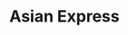 ---
layout: place
title: "Asian Express"
permalink: /georgia/lawrenceville/asian-express.html
stateAbbr: GA
stateName: Georgia
cityName: Lawrenceville
place_id: ChIJWV3Lehe89YgRK-fqCUoOtD0
photos:
  - name: >-
      places/ChIJWV3Lehe89YgRK-fqCUoOtD0/photos/AeeoHcLLk8Pct8CzfHTnR_HmozEUxXI10po6x4bPiEAYqxIsz82zBJBN6-zIrwoIrlex7Pz7EurVHDh0-qBQaz1c0uYOjcplUNc9PcbMXxB_VWkHujluK_PXzXAY3CnCnNFzZA2FCGHSfWBVYjRKsUMarb0pC85yflO0wivKC2kRBF0mXyFH8WPLjRaNltPgqjDrfEJaffIbcd8kDSip_kRUo9CMlLDZNFH5N3tx_eo_hit5HaVxcABcqhXAeELm_GWgngvUB1xELkCr-K8IYi33M0h6ELaN-xWb2fwlNx5Zhl29dZzVD30VX-PZXWCHj1z4CIzJZO1vdODysihKsLjUO0Nd9Exm0g3AV4g2JexCBV23dq_nNBvAheTcGfR-OL-KxG-XzMKsfXG8myBs0yL9Bs4a0SgPE_I_W-Xbew
    widthPx: 3024
    heightPx: 4032
    authorAttributions:
      - displayName: Mary Elizabeth Enrile
        uri: https://maps.google.com/maps/contrib/118039625466003761582
        photoUri: >-
          https://lh3.googleusercontent.com/a/ACg8ocJn_kWS6SZsgZMkBfpsFhV3noiOYUEDeK_uSwRWyXnJujpwjQUQ=s100-p-k-no-mo
    flagContentUri: >-
      https://www.google.com/local/imagery/report/?cb_client=maps_api_places.places_api&image_key=!1e10!2sCIHM0ogKEICAgICZoqrkygE&hl=en-US
    googleMapsUri: >-
      https://www.google.com/maps/place//data=!3m4!1e2!3m2!1sCIHM0ogKEICAgICZoqrkygE!2e10!4m2!3m1!1s0x88f5bc177acb5d59:0x3db40e4a09eae72b
  - name: >-
      places/ChIJWV3Lehe89YgRK-fqCUoOtD0/photos/AeeoHcIlZVorxwB0W3AOIbdBuX8kD81eORuJ8y0g9aQc_KpW5cok9CKQqMe5MhVpzvY37REn-PJLHV5KzQpNNqIb0E_CREoXaWiW2fP6y0MxJOkGSMzi7uuGMRHTAl56Mb2diui66j2NQQk1VYp0jHF2amkU5K5KSLFLIBfsNJVF-yvoyrgufYtCmrjtj0rwGRwwHDut0rVo4BEp3Y3-PZuqUpNhitRyo2aQfha4fLM_V-GK9k_BI0ZPW0FbyXPcM8ZRPjOP4BPN-8r9ZWq0D84hL78Y6OvSlVyZ4HzJuHHtsCvCZ20XURB6Da96K6bQUqYKmqmpd_V6XHyjYmrOlFELLSf6VmeHRkTKpKq61h5sSm7j41vgNROojgyBVSkVq4FXtwqjUH9rgMuhuBPCBc8uxl4y8h89NGfRkeemiY3RVrt7XMJY
    widthPx: 3024
    heightPx: 4032
    authorAttributions:
      - displayName: Eddy Ado
        uri: https://maps.google.com/maps/contrib/114497438911038599679
        photoUri: >-
          https://lh3.googleusercontent.com/a-/ALV-UjVmci3FHjkXpbysCl5F4GkzjhcuF9U8T6UKWQjLJsFIcfXkYCsd=s100-p-k-no-mo
    flagContentUri: >-
      https://www.google.com/local/imagery/report/?cb_client=maps_api_places.places_api&image_key=!1e10!2sCIHM0ogKEICAgID0j8vqhQE&hl=en-US
    googleMapsUri: >-
      https://www.google.com/maps/place//data=!3m4!1e2!3m2!1sCIHM0ogKEICAgID0j8vqhQE!2e10!4m2!3m1!1s0x88f5bc177acb5d59:0x3db40e4a09eae72b
  - name: >-
      places/ChIJWV3Lehe89YgRK-fqCUoOtD0/photos/AeeoHcLEH3xwlqJVE3DUGK6iG7XB99bCT6I4IJlLPorNKT1H3cmh8jmxmiEn7Pm-PxRiERh73Qe6QlWsZKjZqFuX6VJOO9wvTvnEDAPoVn-JEu0RkmXwcr-ZDfLt5bf2IEH4Glf0rJAJ7rLGYtzBHrSi-N288cUO41GTip4ZjzGv3HDZrmzfsWL85xHrX7lb6jm3QLojngaQxAG-XY5vY2jcQ_sIkg05pZ4ADZ9gPTYZE-ZKxcEbADkTBCRNeb_Loon-NJmT6BOYx8la6zU-XKil8XRxxVyIRNs7vOuknTTZ1PON0RAyLZ40nxjvs5CJ5DoXaEYuYbxRZJpAiSRRLqZTTXnhEagAwCtCXfnJU2bgnnk7Vykypg9lX1mdXLbbA4mkEFDRdfnBtAegnwXpUBK-99eoLuNGGPSJvY-832a_56g
    widthPx: 4080
    heightPx: 3072
    authorAttributions:
      - displayName: Coasta G
        uri: https://maps.google.com/maps/contrib/112395628649137099756
        photoUri: >-
          https://lh3.googleusercontent.com/a-/ALV-UjXZ5piAgDibLzimJ62vm0c2Yc7jAmtw0rfBxDyz2-VbBHjo3_cQag=s100-p-k-no-mo
    flagContentUri: >-
      https://www.google.com/local/imagery/report/?cb_client=maps_api_places.places_api&image_key=!1e10!2sCIHM0ogKEICAgMDQxI_UVw&hl=en-US
    googleMapsUri: >-
      https://www.google.com/maps/place//data=!3m4!1e2!3m2!1sCIHM0ogKEICAgMDQxI_UVw!2e10!4m2!3m1!1s0x88f5bc177acb5d59:0x3db40e4a09eae72b
  - name: >-
      places/ChIJWV3Lehe89YgRK-fqCUoOtD0/photos/AeeoHcJVurw3QlKEku-pdftmfi_Po7c2yEndsQX8Luel2TVN137NCGeg7cbeeePm02YrjsK1M30P1myZvcC2swmNtxKpKvoKMPUQ6EUa4cKL8WG7sMqg1GAhxQsfaf8nwaOTb-xkYm93z66ObeWkZ81-g2eZ_99Jmm91SLFwXgnyOFS3LPouKhO8bV_Yq23OBCjaeGW2HqGkz-DWWRlQo62PfCxYEWMlhHHFwWoy-cFwHgR1_Qy7dD_tOp_JoKeLTRRcu3paFc0RYuq6Icv2zDuLj16Hf0enCXTipXsZig6HOdE5oz9fsdkjbTdNV2lvPc91Y0t749M7ipw0OwFAuCs6CwEWiD_qBKEfRlinNvHY5E18k-LyMnmMsXE0zd2f-7FBk4RIqJnuBclSKvxvAOzdlTLLYmO1YeWYEqPgeg3_k9jPNF0
    widthPx: 4032
    heightPx: 1816
    authorAttributions:
      - displayName: Ang1
        uri: https://maps.google.com/maps/contrib/100963090180118676565
        photoUri: >-
          https://lh3.googleusercontent.com/a-/ALV-UjV0EyDalTU-eKMheJ9rBhXXiL_8hHo8QRsZnuLsq4aY-DwPn8I=s100-p-k-no-mo
    flagContentUri: >-
      https://www.google.com/local/imagery/report/?cb_client=maps_api_places.places_api&image_key=!1e10!2sCIHM0ogKEICAgMDgp6StnwE&hl=en-US
    googleMapsUri: >-
      https://www.google.com/maps/place//data=!3m4!1e2!3m2!1sCIHM0ogKEICAgMDgp6StnwE!2e10!4m2!3m1!1s0x88f5bc177acb5d59:0x3db40e4a09eae72b
  - name: >-
      places/ChIJWV3Lehe89YgRK-fqCUoOtD0/photos/AeeoHcJK2IgTC2M1nIQgOJLKkGxMycDaDgRP9ZdvgNzfyqoY_V6s50R4PBSxlh5f21TF35De2AH97wyte68iOL55XwR1odKMgj6GcLiBblV2AN0VcobIxXC-PG8LKWPJinpy0gKGWnn-ZjyOXlFsB_1TSYn7kCOln-GnVmmZVjNt0w30n6PQFgMTOx2nOPe8ybWh9zZdJIkmlfgLZmXgqwwJRRftlzaMYOfJf4MzPIpDxIa5scdNv0vd236sFxL3ZCR0AcrJoGZorJbn4A-y1ic_9lwbNhewsVFSALfFGxfc5Pg53vRgFu3XpHupkyGKG13SMA9zsr0DStuGGsvUwXzi9swUdHwk-3dbZ8B5xCZMag-G1qqfWF3PV0ueb4kVQxOcm92BTHTrMWfaK04x4l5BTGMzUPR4dVNLU0Ad5qfB-n_huw
    widthPx: 3024
    heightPx: 4032
    authorAttributions:
      - displayName: Eddy Ado
        uri: https://maps.google.com/maps/contrib/114497438911038599679
        photoUri: >-
          https://lh3.googleusercontent.com/a-/ALV-UjVmci3FHjkXpbysCl5F4GkzjhcuF9U8T6UKWQjLJsFIcfXkYCsd=s100-p-k-no-mo
    flagContentUri: >-
      https://www.google.com/local/imagery/report/?cb_client=maps_api_places.places_api&image_key=!1e10!2sCIHM0ogKEICAgID0j8vqRQ&hl=en-US
    googleMapsUri: >-
      https://www.google.com/maps/place//data=!3m4!1e2!3m2!1sCIHM0ogKEICAgID0j8vqRQ!2e10!4m2!3m1!1s0x88f5bc177acb5d59:0x3db40e4a09eae72b
  - name: >-
      places/ChIJWV3Lehe89YgRK-fqCUoOtD0/photos/AeeoHcLKkBr8-LEBsG07qI7eOSKV98vUzO0Z-d6Epuvw4z1cuFSpCBnVie8dsqfRxa_ey8asYJXlHOny7SQiyh1lbslHWmSWQFMOgLLGBxiPI7OdTc1LIBeAEF6vs8PGImhjqtlggG92RgNKSAJXmRh7MZRZPt0Lb4jsDFl-f46o2wdsfR-BHh_JZsLDrMcsdr7KIaCLq-CzZh-iRzK2ld3rGqKzNPqP0JzUr2Ag_UTttgdbsstyRijX_HP7M2HvN6FQTDmEZqrXwwJuIawyQU2K8UiLzBXmXzT3XIPOm0X-sxLv-q9wyAzIA-ocnu4-_mzPF4THnm0TlvMPeq1UhRdn-sy7WXRaCaA9bpXZzmyHk3f49gOWMgjCTWYUfbXj42PXy7cC-m8V4qxUoaUZ6Pg5Z4kc1nlg8abC2D8-9Pujt32jDw
    widthPx: 3000
    heightPx: 4000
    authorAttributions:
      - displayName: Natan Mallory
        uri: https://maps.google.com/maps/contrib/116147886727642807912
        photoUri: >-
          https://lh3.googleusercontent.com/a/ACg8ocJu-dOLcClxbaO32_oOqBLZSk9fcFB2JK50CGubedNuvhc1gQ=s100-p-k-no-mo
    flagContentUri: >-
      https://www.google.com/local/imagery/report/?cb_client=maps_api_places.places_api&image_key=!1e10!2sCIHM0ogKEICAgICl29ajSw&hl=en-US
    googleMapsUri: >-
      https://www.google.com/maps/place//data=!3m4!1e2!3m2!1sCIHM0ogKEICAgICl29ajSw!2e10!4m2!3m1!1s0x88f5bc177acb5d59:0x3db40e4a09eae72b
  - name: >-
      places/ChIJWV3Lehe89YgRK-fqCUoOtD0/photos/AeeoHcIGeuPqHWzRs1vrXW-KpwvAsmuDsVH5Edom_b87d2ffP3XlhYf2gLECKsTI_CfbjPbYOdF59khvcazuohCFPsSde7_4xeH_Ybb0OdNEW_VXzuBPjxaJZnYoKOTIN2x7I3N1yPEjJwu2bnx_wOLVYOb8mNyK-EJW5FTYhlS7S5065Lr9TTTPwEMe06YbrL1-igjEMHcP3ohfZ478iLbW7ERGcHPPnkr8tBa18eHqs8-AnBQegTBhTAfltNuTBsby-cQhd9LTDOOBiAThR5QhBRaNkWRMX5iJmQ9_P67JAYNC5Ntf1QyP4CupySdUe1WNDABd98NT78FVkZNdHY4wYqU9cb2nlrKTp1nzz7HhSDAAgWO4Qrjzy2cKaPlsCtMw-aUER_V3O10IoJ4V5FwzxnfmjrLPzmsWCzwjvS-E-RNlQg
    widthPx: 4032
    heightPx: 1816
    authorAttributions:
      - displayName: Ang1
        uri: https://maps.google.com/maps/contrib/100963090180118676565
        photoUri: >-
          https://lh3.googleusercontent.com/a-/ALV-UjV0EyDalTU-eKMheJ9rBhXXiL_8hHo8QRsZnuLsq4aY-DwPn8I=s100-p-k-no-mo
    flagContentUri: >-
      https://www.google.com/local/imagery/report/?cb_client=maps_api_places.places_api&image_key=!1e10!2sCIHM0ogKEICAgMDgp6StXw&hl=en-US
    googleMapsUri: >-
      https://www.google.com/maps/place//data=!3m4!1e2!3m2!1sCIHM0ogKEICAgMDgp6StXw!2e10!4m2!3m1!1s0x88f5bc177acb5d59:0x3db40e4a09eae72b
  - name: >-
      places/ChIJWV3Lehe89YgRK-fqCUoOtD0/photos/AeeoHcKO5hCZQd5vBZbfjMtHxiNFoQY5q6AC7dhWB6dVnHy8Ro6kCkFZWhxMX9H7UsQII2kde9ACTnESzElzW9EqMYum0796KEyRAWtqQ7q0ktjDF0kRTb2Ne6LJZxtAnffX08NInXkiWhvOx_w4swsZRfmchPt50ZCFTdgJdnlEu8haCHhpAGj3qDtAvw243batiFEMVASqU5Np1Ks29TrYKVvftyA0gYv_YSrTFxSR79IJfnmoESTmPf0dQXbJd8Uv6b1mvUokddzHEsLdIvV3UDyoyr89UE5q_WtYkSqqeRXA4DcDkGjng21an9Ez2hkOeHNSOyPD0wkll2UHI3GNdT_rasGIaApUzw4o4p5y7vNfenPxH8V3265ZfQTa7bQ07GLJ_ysayQpUdpvvqrTc6OleUlGhD0BW3s_Eyow7yeDVhg
    widthPx: 3264
    heightPx: 2448
    authorAttributions:
      - displayName: claudia maya
        uri: https://maps.google.com/maps/contrib/116590404853312687323
        photoUri: >-
          https://lh3.googleusercontent.com/a/ACg8ocIgFb8LUa0EPTpGS29sSxJnnC2wEODVtBQ9R12uBgFBCl1F0g=s100-p-k-no-mo
    flagContentUri: >-
      https://www.google.com/local/imagery/report/?cb_client=maps_api_places.places_api&image_key=!1e10!2sCIHM0ogKEICAgICkqIKSAg&hl=en-US
    googleMapsUri: >-
      https://www.google.com/maps/place//data=!3m4!1e2!3m2!1sCIHM0ogKEICAgICkqIKSAg!2e10!4m2!3m1!1s0x88f5bc177acb5d59:0x3db40e4a09eae72b
  - name: >-
      places/ChIJWV3Lehe89YgRK-fqCUoOtD0/photos/AeeoHcI8rf0HrcNBf-Efkega6PQ5DpKI0nJnQq0qMfADbNqUVBnI-VnpA4n6x7rW6qjgGskkcrh8zH0JpAilTPAqi1TbW2UgoES71GIomssIkccphhBjnGpRV5-FsxTOLPAQsAa3ORdUqq2TVLPB5FtufMVzQhRFAp7UKRuzYREzf2EtmcS96Pbt3Yxgz3E2LqRwsYJNcTHhtooYnNFGOZqj1XpHjF8BpXOdvIvyb048XAe1uvNtUvDEBr9crJK6Q-0RKSowCbFDJhWov5gV_TEjdMM3LPR3_ziDcrarBZit38JaMWWUyMXqZ3xaD4uCpCrkT9QrE9rTSuVdWgQfOX3H270qw52clgFBI9kcH_82CYL6xEiyDZeu0DUrpLnHICfOpTT1CxaV-bl21Y0G-LPNf6ARx2xLUjT0ILGygUabAt25vw
    widthPx: 3024
    heightPx: 4032
    authorAttributions:
      - displayName: Rhonda Martin
        uri: https://maps.google.com/maps/contrib/114381778188775400430
        photoUri: >-
          https://lh3.googleusercontent.com/a-/ALV-UjWOvQYQZHka-bKxi3IviN8K56T6tlM9aOpgmfcHCCvVRP0KPkD0=s100-p-k-no-mo
    flagContentUri: >-
      https://www.google.com/local/imagery/report/?cb_client=maps_api_places.places_api&image_key=!1e10!2sCIHM0ogKEICAgIC4wu_YEw&hl=en-US
    googleMapsUri: >-
      https://www.google.com/maps/place//data=!3m4!1e2!3m2!1sCIHM0ogKEICAgIC4wu_YEw!2e10!4m2!3m1!1s0x88f5bc177acb5d59:0x3db40e4a09eae72b
  - name: >-
      places/ChIJWV3Lehe89YgRK-fqCUoOtD0/photos/AeeoHcJps9X0mlNO27Hrzk0QtWT_4E74zx4rnHIUZM0luyOoOvdsSZRJHE8DAGQf9aDxLzlL_Cc0GgUiYzg--AN6kEXfCD4agQ0iILqosn75s-GbcN3T3dfBlZfN4M_CFxj90fdD4fUH_WplxrqClr3GTGu02Ja-tNfUHcN-L6hSmjVG6xEWwQV59B0DGD5Qb-l34ZpeeSR9jVBB4U5ZX9FiUARru5180rDyOugDDd_yGElaaAYZMhRq6YX5r6K-1WXoWJ0FgPnfIMgHUAsCpwwKOQRc_Mb9Xc_vpkqjV2C-lvCui2KMXo9kaLRXGcpabJDo6J2Exdz_nJfLFTnQ315S46l6fX7fFnFaZ3uwgy8clPVLhbnvz0fw5hbKnSl8-nAPiZzKZgQxBBLMK2khJcWiV7v7HtWjQqv3rtLao-31HaJdCw
    widthPx: 3024
    heightPx: 4032
    authorAttributions:
      - displayName: Chimdi Uchenna
        uri: https://maps.google.com/maps/contrib/107176091644300974238
        photoUri: >-
          https://lh3.googleusercontent.com/a-/ALV-UjX70yZYDOp2m4Qh07I4-T33G2eV1P8UTPb6TP33lrKUomJnNQ4C=s100-p-k-no-mo
    flagContentUri: >-
      https://www.google.com/local/imagery/report/?cb_client=maps_api_places.places_api&image_key=!1e10!2sCIHM0ogKEICAgICtuM7uOQ&hl=en-US
    googleMapsUri: >-
      https://www.google.com/maps/place//data=!3m4!1e2!3m2!1sCIHM0ogKEICAgICtuM7uOQ!2e10!4m2!3m1!1s0x88f5bc177acb5d59:0x3db40e4a09eae72b
address: 65 Lawrenceville Suwanee Rd SW, Lawrenceville, GA 30044, USA
street: 65 Lawrenceville Suwanee Rd SW
city: Lawrenceville
state: GA
zip: '30044'
country: USA
neighborhood: null
latitude: '33.934621'
longitude: '-84.027758'
accessibility_options:
  wheelchairAccessibleParking: true
  wheelchairAccessibleEntrance: true
  wheelchairAccessibleRestroom: true
  wheelchairAccessibleSeating: true
business_status: OPERATIONAL
name: Asian Express
google_maps_links:
  directionsUri: >-
    https://www.google.com/maps/dir//''/data=!4m7!4m6!1m1!4e2!1m2!1m1!1s0x88f5bc177acb5d59:0x3db40e4a09eae72b!3e0
  placeUri: https://maps.google.com/?cid=4446194443278280491
  writeAReviewUri: >-
    https://www.google.com/maps/place//data=!4m3!3m2!1s0x88f5bc177acb5d59:0x3db40e4a09eae72b!12e1
  reviewsUri: >-
    https://www.google.com/maps/place//data=!4m4!3m3!1s0x88f5bc177acb5d59:0x3db40e4a09eae72b!9m1!1b1
  photosUri: >-
    https://www.google.com/maps/place//data=!4m3!3m2!1s0x88f5bc177acb5d59:0x3db40e4a09eae72b!10e5
primary_type: Chinese Restaurant
opening_hours:
  regular: null
  current: null
secondary_opening_hours:
  regular:
    weekdayDescriptions: null
    type: null
  current:
    weekdayDescriptions: null
    type: null
phone: null
price_level: null
price_range: null
rating: null
rating_count: 0
website: null
description: null
reviews: null
parking_options: null
payment_options: null
allow_dogs: null
curbside_pickup: null
delivery: null
dine_in: null
good_for_children: null
good_for_groups: null
good_for_sports: null
live_music: null
menu_for_children: null
outdoor_seating: null
reservable: null
restroom: null
serves_beer: null
serves_breakfast: null
serves_brunch: null
serves_cocktails: null
serves_coffee: null
serves_dinner: null
serves_dessert: null
serves_lunch: null
serves_vegetarian_food: null
serves_wine: null
takeout: null

---